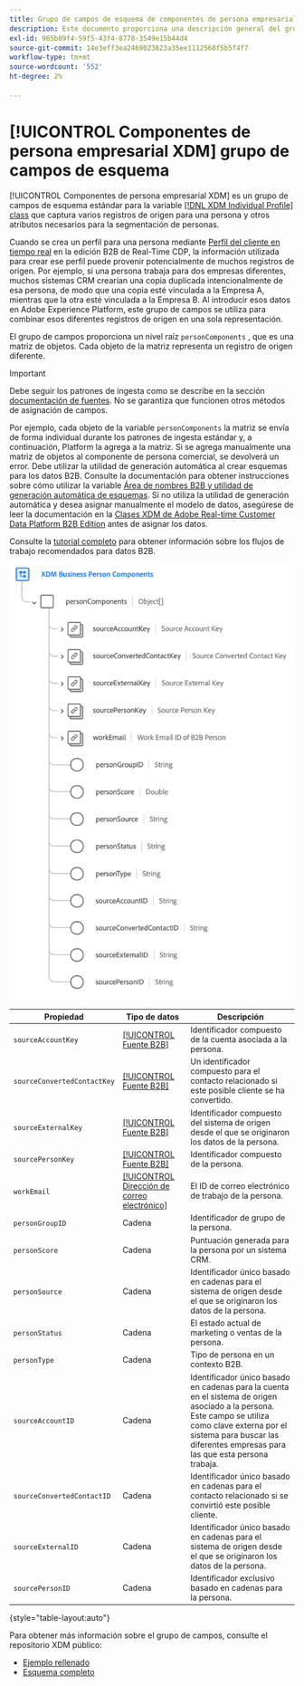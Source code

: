 ```yaml
---
title: Grupo de campos de esquema de componentes de persona empresarial XDM
description: Este documento proporciona una descripción general del grupo de campos de esquema de componentes de persona empresarial XDM.
exl-id: 965b89f4-59f5-43f4-8778-3549e15b44d4
source-git-commit: 14e3eff3ea2469023823a35ee1112568f5b5f4f7
workflow-type: tm+mt
source-wordcount: '552'
ht-degree: 2%

---
```


# [!UICONTROL Componentes de persona empresarial XDM] grupo de campos de esquema

[!UICONTROL Componentes de persona empresarial XDM] es un grupo de campos de esquema estándar para la variable [[!DNL XDM Individual Profile] class](../../classes/individual-profile.md) que captura varios registros de origen para una persona y otros atributos necesarios para la segmentación de personas.

Cuando se crea un perfil para una persona mediante [Perfil del cliente en tiempo real](../../../profile/home.md) en la edición B2B de Real-Time CDP, la información utilizada para crear ese perfil puede provenir potencialmente de muchos registros de origen. Por ejemplo, si una persona trabaja para dos empresas diferentes, muchos sistemas CRM crearían una copia duplicada intencionalmente de esa persona, de modo que una copia esté vinculada a la Empresa A, mientras que la otra esté vinculada a la Empresa B. Al introducir esos datos en Adobe Experience Platform, este grupo de campos se utiliza para combinar esos diferentes registros de origen en una sola representación.

El grupo de campos proporciona un nivel raíz `personComponents` , que es una matriz de objetos. Cada objeto de la matriz representa un registro de origen diferente.

>[!IMPORTANT]
>
>Debe seguir los patrones de ingesta como se describe en la sección [documentación de fuentes](../../../rtcdp/sources/b2b.md). No se garantiza que funcionen otros métodos de asignación de campos.
>
>Por ejemplo, cada objeto de la variable `personComponents` la matriz se envía de forma individual durante los patrones de ingesta estándar y, a continuación, Platform la agrega a la matriz. Si se agrega manualmente una matriz de objetos al componente de persona comercial, se devolverá un error.
>Debe utilizar la utilidad de generación automática al crear esquemas para los datos B2B. Consulte la documentación para obtener instrucciones sobre cómo utilizar la variable [Área de nombres B2B y utilidad de generación automática de esquemas](../../../sources/connectors/adobe-applications/marketo/marketo-namespaces.md). Si no utiliza la utilidad de generación automática y desea asignar manualmente el modelo de datos, asegúrese de leer la documentación en la [Clases XDM de Adobe Real-time Customer Data Platform B2B Edition](../../../rtcdp/schemas/b2b.md) antes de asignar los datos.
>
>Consulte la [tutorial completo](../../../rtcdp/b2b-tutorial.md) para obtener información sobre los flujos de trabajo recomendados para datos B2B.

![](../../images/field-groups/business-person-components.png)

| Propiedad | Tipo de datos | Descripción |
| --- | --- | --- |
| `sourceAccountKey` | [[!UICONTROL Fuente B2B]](../../data-types/b2b-source.md) | Identificador compuesto de la cuenta asociada a la persona. |
| `sourceConvertedContactKey` | [[!UICONTROL Fuente B2B]](../../data-types/b2b-source.md) | Un identificador compuesto para el contacto relacionado si este posible cliente se ha convertido. |
| `sourceExternalKey` | [[!UICONTROL Fuente B2B]](../../data-types/b2b-source.md) | Identificador compuesto del sistema de origen desde el que se originaron los datos de la persona. |
| `sourcePersonKey` | [[!UICONTROL Fuente B2B]](../../data-types/b2b-source.md) | Identificador compuesto de la persona. |
| `workEmail` | [[!UICONTROL Dirección de correo electrónico]](../../data-types/b2b-source.md) | El ID de correo electrónico de trabajo de la persona. |
| `personGroupID` | Cadena | Identificador de grupo de la persona. |
| `personScore` | Cadena | Puntuación generada para la persona por un sistema CRM. |
| `personSource` | Cadena | Identificador único basado en cadenas para el sistema de origen desde el que se originaron los datos de la persona. |
| `personStatus` | Cadena | El estado actual de marketing o ventas de la persona. |
| `personType` | Cadena | Tipo de persona en un contexto B2B. |
| `sourceAccountID` | Cadena | Identificador único basado en cadenas para la cuenta en el sistema de origen asociado a la persona. Este campo se utiliza como clave externa por el sistema para buscar las diferentes empresas para las que esta persona trabaja. |
| `sourceConvertedContactID` | Cadena | Identificador único basado en cadenas para el contacto relacionado si se convirtió este posible cliente. |
| `sourceExternalID` | Cadena | Identificador único basado en cadenas para el sistema de origen desde el que se originaron los datos de la persona. |
| `sourcePersonID` | Cadena | Identificador exclusivo basado en cadenas para la persona. |

{style=&quot;table-layout:auto&quot;}

Para obtener más información sobre el grupo de campos, consulte el repositorio XDM público:

* [Ejemplo rellenado](https://github.com/adobe/xdm/blob/master/components/fieldgroups/profile/b2b-person-components.example.1.json)
* [Esquema completo](https://github.com/adobe/xdm/blob/master/components/fieldgroups/profile/b2b-person-components.schema.json)
